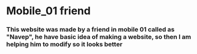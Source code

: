 # Mobile_01 friend
### This website was made by a friend in mobile 01 called as "Navep", he have basic idea of making a website, so then I am helping him to modify so it looks better
